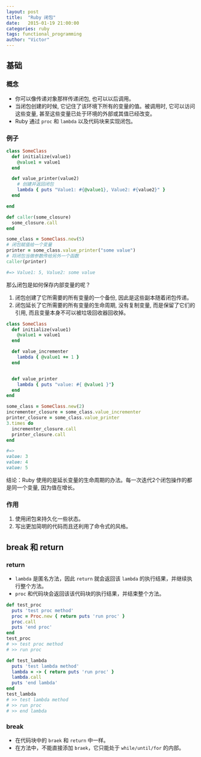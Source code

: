 ```yaml
---
layout: post
title:  "Ruby 闭包"
date:   2015-01-19 21:00:00
categories: ruby
tags: functional_programming
author: "Victor"
---
```


## 基础

### 概念

* 你可以像传递对象那样传递闭包, 也可以以后调用。
* 当闭包创建的时候, 它记住了该环境下所有的变量的值。被调用时, 它可以访问这些变量, 甚至这些变量已处于环境的外部或其值已经改变。
* Ruby 通过 ``proc`` 和 ``lambda`` 以及代码块来实现闭包。

### 例子

```ruby
class SomeClass
  def initialize(value1)
    @value1 = value1
  end

  def value_printer(value2)
    # 创建并返回闭包
    lambda { puts "Value1: #{@value1}, Value2: #{value2}" }
  end

end

def caller(some_closure)
  some_closure.call
end

some_class = SomeClass.new(5)
# 闭包赋值给一个变量
printer = some_class.value_printer("some value")
# 将闭包当做参数传给另外一个函数
caller(printer)

#=> Value1: 5, Value2: some value
```

那么闭包是如何保存内部变量的呢？

1. 闭包创建了它所需要的所有变量的一个备份, 因此是这些副本随着闭包传递。
2. 闭包延长了它所需要的所有变量的生命周期, 没有复制变量, 而是保留了它们的引用, 而且变量本身不可以被垃圾回收器回收掉。

```ruby
class SomeClass
  def initialize(value1)
    @value1 = value1
  end

  def value_incrementer
    lambda { @value1 += 1 }
  end


  def value_printer
    lambda { puts "value: #{ @value1 }"}
  end
end

some_class = SomeClass.new(2)
incrementer_closure = some_class.value_incrementer
printer_closure = some_class.value_printer
3.times do
  incrementer_closure.call
  printer_closure.call
end

#=>
value: 3
value: 4
value: 5
```

结论：Ruby 使用的是延长变量的生命周期的办法。每一次迭代2个闭包操作的都是同一个变量, 因为值在增长。

### 作用

1. 使用闭包来持久化一些状态。
2. 写出更加简明的代码而且还利用了命令式的风格。


## break 和 return

### return

* ``lambda`` 是匿名方法，因此 ``return`` 就会返回该 ``lambda`` 的执行结果，并继续执行整个方法。
* ``proc`` 和代码块会返回该该代码块的执行结果，并结束整个方法。

```ruby
def test_proc
  puts 'test proc method'
  proc = Proc.new { return puts 'run proc' }
  proc.call
  puts 'end proc'
end
test_proc
# >> test proc method
# >> run proc

def test_lambda
  puts 'test lambda method'
  lambda = -> { return puts 'run proc' }
  lambda.call
  puts 'end lambda'
end
test_lambda
# >> test lambda method
# >> run proc
# >> end lambda
```

### break

* 在代码块中的 ``braek`` 和 ``return`` 中一样。
* 在方法中，不能直接添加 ``braek``，它只能处于 ``while/until/for`` 的内部。
